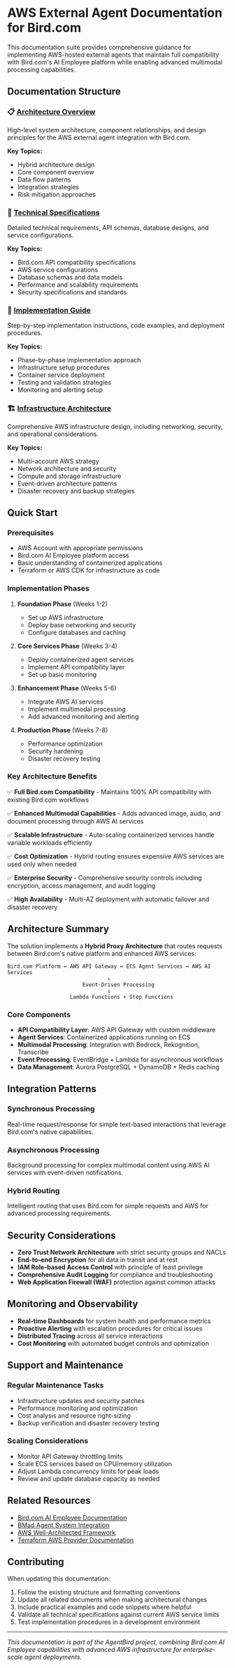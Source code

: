 # AWS External Agent Documentation for Bird.com

This documentation suite provides comprehensive guidance for implementing AWS-hosted external agents that maintain full compatibility with Bird.com's AI Employee platform while enabling advanced multimodal processing capabilities.

## Documentation Structure

### 📋 [Architecture Overview](./architecture-overview.md)
High-level system architecture, component relationships, and design principles for the AWS external agent integration with Bird.com.

**Key Topics:**
- Hybrid architecture design
- Core component overview  
- Data flow patterns
- Integration strategies
- Risk mitigation approaches

### 🔧 [Technical Specifications](./technical-specifications.md)
Detailed technical requirements, API schemas, database designs, and service configurations.

**Key Topics:**
- Bird.com API compatibility specifications
- AWS service configurations
- Database schemas and data models
- Performance and scalability requirements
- Security specifications and standards

### 🚀 [Implementation Guide](./implementation-guide.md)
Step-by-step implementation instructions, code examples, and deployment procedures.

**Key Topics:**
- Phase-by-phase implementation approach
- Infrastructure setup procedures
- Container service deployment
- Testing and validation strategies
- Monitoring and alerting setup

### 🏗️ [Infrastructure Architecture](./infrastructure-architecture.md)
Comprehensive AWS infrastructure design, including networking, security, and operational considerations.

**Key Topics:**
- Multi-account AWS strategy
- Network architecture and security
- Compute and storage infrastructure  
- Event-driven architecture patterns
- Disaster recovery and backup strategies

## Quick Start

### Prerequisites
- AWS Account with appropriate permissions
- Bird.com AI Employee platform access
- Basic understanding of containerized applications
- Terraform or AWS CDK for infrastructure as code

### Implementation Phases

1. **Foundation Phase** (Weeks 1-2)
   - Set up AWS infrastructure
   - Deploy base networking and security
   - Configure databases and caching

2. **Core Services Phase** (Weeks 3-4)
   - Deploy containerized agent services
   - Implement API compatibility layer
   - Set up basic monitoring

3. **Enhancement Phase** (Weeks 5-6)
   - Integrate AWS AI services
   - Implement multimodal processing
   - Add advanced monitoring and alerting

4. **Production Phase** (Weeks 7-8)
   - Performance optimization
   - Security hardening
   - Disaster recovery testing

### Key Architecture Benefits

✅ **Full Bird.com Compatibility** - Maintains 100% API compatibility with existing Bird.com workflows

✅ **Enhanced Multimodal Capabilities** - Adds advanced image, audio, and document processing through AWS AI services

✅ **Scalable Infrastructure** - Auto-scaling containerized services handle variable workloads efficiently

✅ **Cost Optimization** - Hybrid routing ensures expensive AWS services are used only when needed

✅ **Enterprise Security** - Comprehensive security controls including encryption, access management, and audit logging

✅ **High Availability** - Multi-AZ deployment with automatic failover and disaster recovery

## Architecture Summary

The solution implements a **Hybrid Proxy Architecture** that routes requests between Bird.com's native platform and enhanced AWS services:

```
Bird.com Platform ↔ AWS API Gateway ↔ ECS Agent Services ↔ AWS AI Services
                                ↓
                        Event-Driven Processing
                                ↓
                    Lambda Functions + Step Functions
```

### Core Components

- **API Compatibility Layer**: AWS API Gateway with custom middleware
- **Agent Services**: Containerized applications running on ECS
- **Multimodal Processing**: Integration with Bedrock, Rekognition, Transcribe
- **Event Processing**: EventBridge + Lambda for asynchronous workflows
- **Data Management**: Aurora PostgreSQL + DynamoDB + Redis caching

## Integration Patterns

### Synchronous Processing
Real-time request/response for simple text-based interactions that leverage Bird.com's native capabilities.

### Asynchronous Processing  
Background processing for complex multimodal content using AWS AI services with event-driven notifications.

### Hybrid Routing
Intelligent routing that uses Bird.com for simple requests and AWS for advanced processing requirements.

## Security Considerations

- **Zero Trust Network Architecture** with strict security groups and NACLs
- **End-to-end Encryption** for all data in transit and at rest
- **IAM Role-based Access Control** with principle of least privilege
- **Comprehensive Audit Logging** for compliance and troubleshooting
- **Web Application Firewall (WAF)** protection against common attacks

## Monitoring and Observability

- **Real-time Dashboards** for system health and performance metrics  
- **Proactive Alerting** with escalation procedures for critical issues
- **Distributed Tracing** across all service interactions
- **Cost Monitoring** with automated budget controls and optimization

## Support and Maintenance

### Regular Maintenance Tasks
- Infrastructure updates and security patches
- Performance monitoring and optimization
- Cost analysis and resource right-sizing
- Backup verification and disaster recovery testing

### Scaling Considerations
- Monitor API Gateway throttling limits
- Scale ECS services based on CPU/memory utilization
- Adjust Lambda concurrency limits for peak loads
- Review and update database capacity as needed

## Related Resources

- [Bird.com AI Employee Documentation](../01-introduccion-bird-ai-employee.md)
- [BMad Agent System Integration](../.bmad-core/README.md)
- [AWS Well-Architected Framework](https://aws.amazon.com/architecture/well-architected/)
- [Terraform AWS Provider Documentation](https://registry.terraform.io/providers/hashicorp/aws/latest/docs)

## Contributing

When updating this documentation:

1. Follow the existing structure and formatting conventions
2. Update all related documents when making architectural changes
3. Include practical examples and code snippets where helpful
4. Validate all technical specifications against current AWS service limits
5. Test implementation procedures in a development environment

---

*This documentation is part of the AgentBird project, combining Bird.com AI Employee capabilities with advanced AWS infrastructure for enterprise-scale agent deployments.*